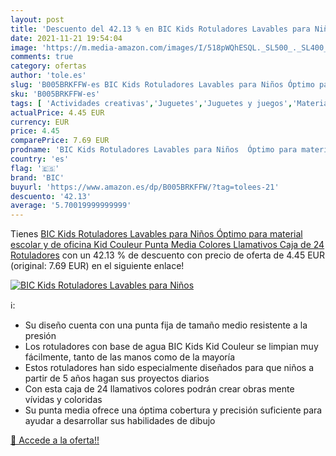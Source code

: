 ```yaml
---
layout: post
title: 'Descuento del 42.13 % en BIC Kids Rotuladores Lavables para Niños'
date: 2021-11-21 19:54:04
image: 'https://m.media-amazon.com/images/I/518pWQhESQL._SL500_._SL400_.jpg'
comments: true
category: ofertas
author: 'tole.es'
slug: 'B005BRKFFW-es BIC Kids Rotuladores Lavables para Niños Óptimo para...'
sku: 'B005BRKFFW-es'
tags: [ 'Actividades creativas','Juguetes','Juguetes y juegos','Material de escritura y dibujo para niños','Rotuladores de colores para niños','bic','escolar','material','rotuladores', ]
actualPrice: 4.45 EUR
currency: EUR
price: 4.45
comparePrice: 7.69 EUR
prodname: 'BIC Kids Rotuladores Lavables para Niños  Óptimo para material escolar y de oficina Kid Couleur  Punta Media  Colores Llamativos  Caja de 24 Rotuladores'
country: 'es'
flag: '🇪🇸'
brand: 'BIC'
buyurl: 'https://www.amazon.es/dp/B005BRKFFW/?tag=tolees-21'
descuento: '42.13'
average: '5.70019999999999'
---
```


Tienes [BIC Kids Rotuladores Lavables para Niños  Óptimo para material escolar y de oficina Kid Couleur  Punta Media  Colores Llamativos  Caja de 24 Rotuladores](https://www.amazon.es/dp/B005BRKFFW/?tag=tolees-21) con un 42.13 % de descuento con precio de oferta de 4.45 EUR (original: 7.69 EUR) en el siguiente enlace!

[![BIC Kids Rotuladores Lavables para Niños](https://m.media-amazon.com/images/I/518pWQhESQL._SL500_._SL400_.jpg)](https://www.amazon.es/dp/B005BRKFFW/?tag=tolees-21)

ℹ️:

- Su diseño cuenta con una punta fija de tamaño medio resistente a la presión
- Los rotuladores con base de agua BIC Kids Kid Couleur se limpian muy fácilmente, tanto de las manos como de la mayoría
- Estos rotuladores han sido especialmente diseñados para que niños a partir de 5 años hagan sus proyectos diarios
- Con esta caja de 24 llamativos colores podrán crear obras mente vívidas y coloridas
- Su punta media ofrece una óptima cobertura y precisión suficiente para ayudar a desarrollar sus habilidades de dibujo

[🛒 Accede a la oferta!!](https://www.amazon.es/dp/B005BRKFFW/?tag=tolees-21)
